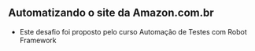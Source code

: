 ## Automatizando o site da Amazon.com.br
- Este desafio foi proposto pelo curso Automação de Testes com Robot Framework
